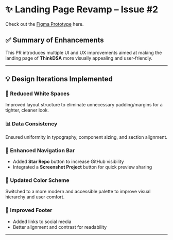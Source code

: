 # ✨ Landing Page Revamp – Issue #2

Check out the [Figma Prototype](https://www.figma.com/proto/ozRJvG62piP10YUNkDao5k/ThinkDSA?page-id=0%3A1&node-id=50-150&viewport=-307%2C-1721%2C0.38&t=z00oxEzrOUWE8utc-1&scaling=scale-down&content-scaling=fixed&starting-point-node-id=39%3A98) here.

## ✅ Summary of Enhancements

This PR introduces multiple UI and UX improvements aimed at making the landing page of **ThinkDSA** more visually appealing and user-friendly.

---

## 💡 Design Iterations Implemented

### 🔽 Reduced White Spaces  
Improved layout structure to eliminate unnecessary padding/margins for a tighter, cleaner look.

### 📊 Data Consistency  
Ensured uniformity in typography, component sizing, and section alignment.

### 🚀 Enhanced Navigation Bar  
- Added **Star Repo** button to increase GitHub visibility  
- Integrated a **Screenshot Project** button for quick preview sharing  

### 🎨 Updated Color Scheme  
Switched to a more modern and accessible palette to improve visual hierarchy and user comfort.

### 🔗 Improved Footer  
- Added links to social media
- Better alignment and contrast for readability

---
